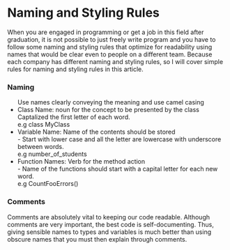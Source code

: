 # Naming and Styling Rules

When you are engaged in programming or get a job in this field after graduation, it is not possible to just freely write program and you have to follow some naming and styling rules that optimize for readability using names that would be clear even to people on a different team. Because each company has different naming and styling rules, so I will cover simple rules for naming and styling rules in this article.

### Naming
<ul>
    Use names clearly conveying the meaning and use camel casing
    <li>
        Class Name: noun for the concept to be presented by the class
        <br>
        Captalized the first letter of each word.
        <br>
        e.g class MyClass
    </li>
    <li>
        Variable Name: Name of the contents should be stored
        <br>
        - Start with lower case and all the letter are lowercase with underscore between words. 
        <br>
        e.g number_of_students
    </li>
    <li> Function Names: Verb for the method action
        <br>
        - Name of the functions should start with a capital letter for each new word.
        <br>
        e.g CountFooErrors()
    </li>
</ul>

### Comments
Comments are absolutely vital to keeping our code readable. Although comments are very important, the best code is self-documenting. Thus, giving sensible names to types and variables is much better than using obscure names that you must then explain through comments.

